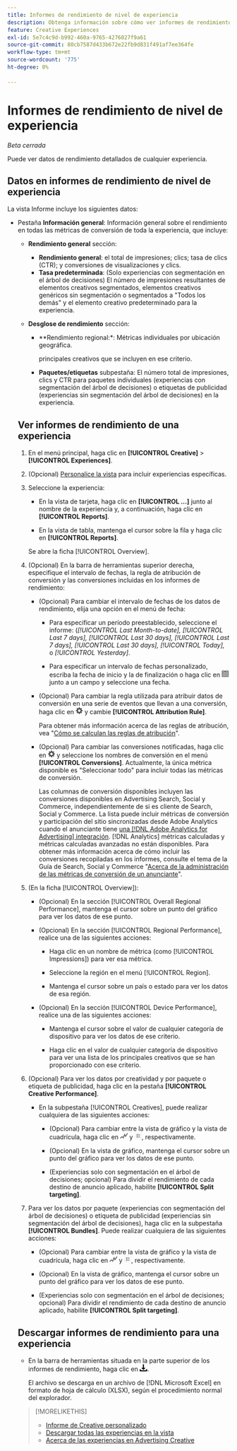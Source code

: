 ```yaml
---
title: Informes de rendimiento de nivel de experiencia
description: Obtenga información sobre cómo ver informes de rendimiento de nivel de experiencia.
feature: Creative Experiences
exl-id: 5e7c4c9d-b992-460a-9765-4276027f9a61
source-git-commit: 80cb7587d433b672e22fb9d831f491af7ee364fe
workflow-type: tm+mt
source-wordcount: '775'
ht-degree: 0%

---
```


# Informes de rendimiento de nivel de experiencia

*Beta cerrada*

Puede ver datos de rendimiento detallados de cualquier experiencia.

## Datos en informes de rendimiento de nivel de experiencia

La vista Informe incluye los siguientes datos:

* Pestaña **Información general**: Información general sobre el rendimiento en todas las métricas de conversión de toda la experiencia, que incluye:

  <!-- Currently, the only metric in the settings list at the top of this main tab is "Select All." And I don't see this as of 2/8:  You can optionally combine two metrics at a time into a single chart. -->

   * **Rendimiento general** sección:

      * **Rendimiento general**: el total de impresiones; clics; tasa de clics (CTR); y conversiones de visualizaciones y clics.

     <!--
     ![Overall performance](/help/creative/assets/experience-report-overall-performance.png "Overall performance"){width="100" zoomable="yes"}
          -->

      * **Tasa predeterminada**: (Solo experiencias con segmentación en el árbol de decisiones) El número de impresiones resultantes de elementos creativos segmentados, elementos creativos genéricos sin segmentación o segmentados a &quot;Todos los demás&quot; y el elemento creativo predeterminado para la experiencia.

     <!--
     ![Default rate](/help/creative/assets/experience-report-default-rate.png "Default rate"){width="100" zoomable="yes"} 
     -->

   * **Desglose de rendimiento** sección:

      * **Rendimiento regional:*: Métricas individuales por ubicación geográfica.

        <!--   
      ![Regional performance](/help/creative/assets/experience-report-regional-performance.png "Regional performance"){width="100" zoomable="yes"}
      -->

      * **Rendimiento del dispositivo:** Métricas individuales por tipo de dispositivo, sistema operativo y explorador. Si lo desea, haga clic en el valor de cualquier categoría de dispositivo para ver una lista de los <!-- NN --> principales creativos que se incluyen en ese criterio.

        <!--    
      ![Device performance](/help/creative/assets/experience-report-device-performance.png "Device performance"){width="100" zoomable="yes"}
      -->

* **Rendimiento de Creative** pestaña*: Información general sobre el rendimiento por creatividad y paquete o etiqueta de publicidad, que incluye:

   * **Creativos** subpestaña: Número total de impresiones, clics y CTR para cada creativo en la experiencia.<!-- No breakdown yet for the individual ad elements and/or the served ads. -->

   * **Paquetes/etiquetas** subpestaña: El número total de impresiones, clics y CTR para paquetes individuales (experiencias con segmentación del árbol de decisiones) o etiquetas de publicidad (experiencias sin segmentación del árbol de decisiones) en la experiencia.

## Ver informes de rendimiento de una experiencia

1. En el menú principal, haga clic en **[!UICONTROL Creative]** > **[!UICONTROL Experiences]**.

1. (Opcional) [Personalice la vista](/help/creative/introduction/customize-data-views.md) para incluir experiencias específicas.

1. Seleccione la experiencia:

   * En la vista de tarjeta, haga clic en **[!UICONTROL ...]** junto al nombre de la experiencia y, a continuación, haga clic en **[!UICONTROL Reports]**.

   * En la vista de tabla, mantenga el cursor sobre la fila y haga clic en **[!UICONTROL Reports]**.

   Se abre la ficha [!UICONTROL Overview].

1. (Opcional) En la barra de herramientas superior derecha, especifique el intervalo de fechas, la regla de atribución de conversión y las conversiones incluidas en los informes de rendimiento:

   * (Opcional) Para cambiar el intervalo de fechas de los datos de rendimiento, elija una opción en el menú de fecha:

      * Para especificar un período preestablecido, seleccione el informe: (*[!UICONTROL Last Month-to-date],* *[!UICONTROL Last 7 days],* *[!UICONTROL Last 30 days],* *[!UICONTROL Last 7 days],* *[!UICONTROL Last 30 days],* *[!UICONTROL Today],* o *[!UICONTROL Yesterday]*.

      * Para especificar un intervalo de fechas personalizado, escriba la fecha de inicio y la de finalización o haga clic en ![icono de calendario](/help/search-social-commerce/assets/calendar.png) junto a un campo y seleccione una fecha.

   * (Opcional) Para cambiar la regla utilizada para atribuir datos de conversión en una serie de eventos que llevan a una conversión, haga clic en ![Configuración](/help/creative/assets/settings.png) y cambie **[!UICONTROL Attribution Rule]**.

     Para obtener más información acerca de las reglas de atribución, vea &quot;[Cómo se calculan las reglas de atribución](/help/search-social-commerce/reports/attribution-rules.md)&quot;.

   * (Opcional) Para cambiar las conversiones notificadas, haga clic en ![Configuración](/help/creative/assets/settings.png) y seleccione los nombres de conversión en el menú **[!UICONTROL Conversions]**. Actualmente, la única métrica disponible es &quot;Seleccionar todo&quot; para incluir todas las métricas de conversión.

     Las columnas de conversión disponibles incluyen las conversiones disponibles en Advertising Search, Social y Commerce, independientemente de si es cliente de Search, Social y Commerce. La lista puede incluir métricas de conversión y participación del sitio sincronizadas desde Adobe Analytics cuando el anunciante tiene [una [!DNL Adobe Analytics for Advertising] integración](/help/integrations/analytics/overview.md). [!DNL Analytics] métricas calculadas y métricas calculadas avanzadas no están disponibles. Para obtener más información acerca de cómo incluir las conversiones recopiladas en los informes, consulte el tema de la Guía de Search, Social y Commerce &quot;[Acerca de la administración de las métricas de conversión de un anunciante](/help/search-social-commerce/admin/conversion-metrics/conversion-metric-about.md)&quot;.

1. (En la ficha [!UICONTROL Overview]):

   * (Opcional) En la sección [!UICONTROL Overall Regional Performance], mantenga el cursor sobre un punto del gráfico para ver los datos de ese punto.

   * (Opcional) En la sección [!UICONTROL Regional Performance], realice una de las siguientes acciones:

      * Haga clic en un nombre de métrica (como [!UICONTROL Impressions]) para ver esa métrica.

      * Seleccione la región en el menú [!UICONTROL Region].

      * Mantenga el cursor sobre un país o estado para ver los datos de esa región.

   * (Opcional) En la sección [!UICONTROL Device Performance], realice una de las siguientes acciones:

      * Mantenga el cursor sobre el valor de cualquier categoría de dispositivo para ver los datos de ese criterio.

      * Haga clic en el valor de cualquier categoría de dispositivo para ver una lista de los <!-- NN--> principales creativos que se han proporcionado con ese criterio.

1. (Opcional) Para ver los datos por creatividad y por paquete o etiqueta de publicidad, haga clic en la pestaña **[!UICONTROL Creative Performance]**.

   * En la subpestaña [!UICONTROL Creatives], puede realizar cualquiera de las siguientes acciones:

      * (Opcional) Para cambiar entre la vista de gráfico y la vista de cuadrícula, haga clic en ![Gráfico](/help/creative/assets/chart-view-button.png "Gráfico") y ![Cuadrícula](/help/creative/assets/table-view-button.png "Cuadrícula"), respectivamente.

      * (Opcional) En la vista de gráfico, mantenga el cursor sobre un punto del gráfico para ver los datos de ese punto.

      * (Experiencias solo con segmentación en el árbol de decisiones; opcional) Para dividir el rendimiento de cada destino de anuncio aplicado, habilite **[!UICONTROL Split targeting]**.

1. Para ver los datos por paquete (experiencias con segmentación del árbol de decisiones) o etiqueta de publicidad (experiencias sin segmentación del árbol de decisiones), haga clic en la subpestaña **[!UICONTROL Bundles]**. Puede realizar cualquiera de las siguientes acciones:

   * (Opcional) Para cambiar entre la vista de gráfico y la vista de cuadrícula, haga clic en ![Gráfico](/help/creative/assets/chart-view-button.png "Gráfico") y ![Cuadrícula](/help/creative/assets/table-view-button.png "Cuadrícula"), respectivamente.

   * (Opcional) En la vista de gráfico, mantenga el cursor sobre un punto del gráfico para ver los datos de ese punto.

   * (Experiencias solo con segmentación en el árbol de decisiones; opcional) Para dividir el rendimiento de cada destino de anuncio aplicado, habilite **[!UICONTROL Split targeting]**.

## Descargar informes de rendimiento para una experiencia

* En la barra de herramientas situada en la parte superior de los informes de rendimiento, haga clic en ![Descargar](/help/creative/assets/download.png "Descargar").

  El archivo se descarga en un archivo de [!DNL Microsoft Excel] en formato de hoja de cálculo (XLSX), según el procedimiento normal del explorador.

>[!MORELIKETHIS]
>
>* [Informe de Creative personalizado](/help/creative/report-custom-creative.md)
>* [Descargar todas las experiencias en la vista](/help/creative/experiences/experience-download-view.md)
>* [Acerca de las experiencias en Advertising Creative](/help/creative/experiences/experience-about.md)
